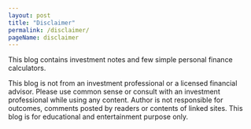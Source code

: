```yaml
---
layout: post
title: "Disclaimer"
permalink: /disclaimer/
pageName: disclaimer
---
```


 This blog contains investment notes and few simple personal finance calculators.

 This blog is not from an investment professional or a licensed financial advisor. Please use common sense or consult with an investment professional while using any content. Author is not responsible for outcomes, comments posted by readers or contents of linked sites. This blog is for educational and entertainment purpose only.
